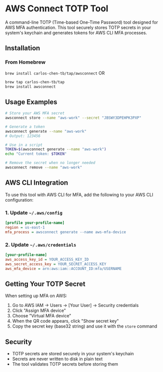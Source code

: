 # AWS Connect TOTP Tool

A command-line TOTP (Time-based One-Time Password) tool designed for AWS MFA authentication. This tool securely stores TOTP secrets in your system's keychain and generates tokens for AWS CLI MFA processes.

## Installation

### From Homebrew

`brew install carlos-chen-tb/tap/awsconnect` OR

```bash
brew tap carlos-chen-tb/tap
brew install awsconnect
```

## Usage Examples

```bash
# Store your AWS MFA secret
awsconnect store --name "aws-work" --secret "JBSWY3DPEHPK3PXP"

# Generate a token
awsconnect generate --name "aws-work"
# Output: 123456

# Use in a script
TOKEN=$(awsconnect generate --name "aws-work")
echo "Current token: $TOKEN"

# Remove the secret when no longer needed
awsconnect remove --name "aws-work"
```

## AWS CLI Integration

To use this tool with AWS CLI for MFA, add the following to your AWS CLI configuration:

### 1. Update `~/.aws/config`

```ini
[profile your-profile-name]
region = us-east-1
mfa_process = awsconnect generate --name aws-mfa-device
```

### 2. Update `~/.aws/credentials`

```ini
[your-profile-name]
aws_access_key_id = YOUR_ACCESS_KEY_ID
aws_secret_access_key = YOUR_SECRET_ACCESS_KEY
aws_mfa_device = arn:aws:iam::ACCOUNT_ID:mfa/USERNAME
```

## Getting Your TOTP Secret

When setting up MFA on AWS:

1. Go to AWS IAM → Users → [Your User] → Security credentials
2. Click "Assign MFA device"
3. Choose "Virtual MFA device"
4. When the QR code appears, click "Show secret key"
5. Copy the secret key (base32 string) and use it with the `store` command

## Security

- TOTP secrets are stored securely in your system's keychain
- Secrets are never written to disk in plain text
- The tool validates TOTP secrets before storing them
